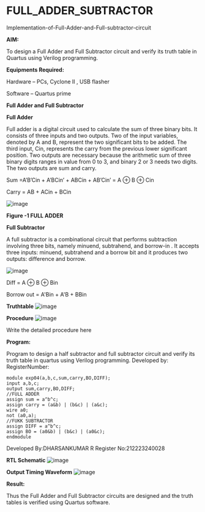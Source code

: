 # FULL_ADDER_SUBTRACTOR

Implementation-of-Full-Adder-and-Full-subtractor-circuit

**AIM:**

To design a Full Adder and Full Subtractor circuit and verify its truth table in Quartus using Verilog programming.

**Equipments Required:**

Hardware – PCs, Cyclone II , USB flasher

Software – Quartus prime

**Full Adder and Full Subtractor**

**Full Adder**

Full adder is a digital circuit used to calculate the sum of three binary bits. It consists of three inputs and two outputs. Two of the input variables, denoted by A and B, represent the two significant bits to be added. The third input, Cin, represents the carry from the previous lower significant position. Two outputs are necessary because the arithmetic sum of three binary digits ranges in value from 0 to 3, and binary 2 or 3 needs two digits. The two outputs are sum and carry.

Sum =A’B’Cin + A’BCin’ + ABCin + AB’Cin’ = A ⊕ B ⊕ Cin 

Carry = AB + ACin + BCin

![image](https://github.com/naavaneetha/FULL_ADDER_SUBTRACTOR/assets/154305477/0f30ba51-5ffb-4198-845f-18e054f675e7)

**Figure -1 FULL ADDER**

**Full Subtractor**

A full subtractor is a combinational circuit that performs subtraction involving three bits, namely minuend, subtrahend, and borrow-in . It accepts three inputs: minuend, subtrahend and a borrow bit and it produces two outputs: difference and borrow.

![image](https://github.com/naavaneetha/FULL_ADDER_SUBTRACTOR/assets/154305477/02b24f51-ab51-4304-9ad6-7b81ffc1ead5)

Diff = A ⊕ B ⊕ Bin 

Borrow out = A'Bin + A'B + BBin

**Truthtable**
![image](https://github.com/DHARSAN23014208/FULL_ADDER_SUBTRACTOR/assets/149365413/c3c47512-c10c-4b5a-b186-576d04e7cdb2)


**Procedure**
![image](https://github.com/DHARSAN23014208/FULL_ADDER_SUBTRACTOR/assets/149365413/38e1b281-b41e-4567-b1a4-9b3bf71f71a3)


Write the detailed procedure here

**Program:**

 Program to design a half subtractor and full subtractor circuit and verify its truth table in quartus using Verilog programming. Developed by: RegisterNumber:
~~~
module exp04(a,b,c,sum,carry,BO,DIFF);
input a,b,c;
output sum,carry,BO,DIFF;
//FULL ADDER
assign sum = a^b^c;
assign carry = (a&b) | (b&c) | (a&c);
wire a0;
not (a0,a);
//FUKK SUBTRACTOR
assign DIFF = a^b^c;
assign BO = (a0&b) | (b&c) | (a0&c);
endmodule
~~~
Developed By:DHARSANKUMAR R
Register No:212223240028

**RTL Schematic**
![image](https://github.com/DHARSAN23014208/FULL_ADDER_SUBTRACTOR/assets/149365413/1460a9c9-f55f-4892-b150-684e8de9256c)


**Output Timing Waveform**
![image](https://github.com/DHARSAN23014208/FULL_ADDER_SUBTRACTOR/assets/149365413/de0f2db7-a7dc-46ee-8445-9298159ea40c)


**Result:**

Thus the Full Adder and Full Subtractor circuits are designed and the truth tables is verified using Quartus software.



